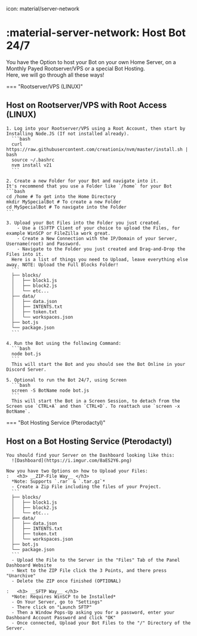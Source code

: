 icon: material/server-network

# :material-server-network: Host Bot 24/7

You have the Option to host your Bot on your own Home Server, on a Monthly Payed Rootserver/VPS or a special Bot Hosting.  
Here, we will go through all these ways!  

=== "Rootserver/VPS (LINUX)"
    <h2> Host on Rootserver/VPS with Root Access (LINUX) </h2> 

    1. Log into your Rootserver/VPS using a Root Account, then start by Installing Node.JS (If not installed already).  
      ```bash
      curl https://raw.githubusercontent.com/creationix/nvm/master/install.sh | bash
      source ~/.bashrc
      nvm install v21
      ```
    
    2. Create a new Folder for your Bot and navigate into it.
    It's recommend that you use a Folder like `/home` for your Bot
    ```bash
    cd /home # To get into the Home Directory
    mkdir MySpecialBot # To create a new Folder
    cd MySpecialBot # To navigate into the Folder
    ```

    3. Upload your Bot Files into the Folder you just created.  
        - Use a (S)FTP Client of your choice to upload the Files, for example WinSCP or FileZilla work great.  
        - Create a New Connection with the IP/Domain of your Server, Username(root) and Password.  
        - Navigate to the Folder you just created and Drag-and-Drop the Files into it.  
      Here is a list of things you need to Upload, leave everything else away. NOTE: Upload the Full Blocks Folder!  
      ```
      ├── blocks/  
      │   ├── block1.js  
      │   ├── block2.js  
      │   └── etc...  
      ├── data/  
      │   ├── data.json  
      │   ├── INTENTS.txt  
      │   ├── token.txt  
      │   └── workspaces.json  
      ├── bot.js  
      └── package.json  
      ```

    4. Run the Bot using the following Command:
      ```bash
      node bot.js
      ```
      This will start the Bot and you should see the Bot Online in your Discord Server.

    5. Optional to run the Bot 24/7, using Screen
      ```bash
      screen -S BotName node bot.js
      ```
      This will start the Bot in a Screen Session, to detach from the Screen use `CTRL+A` and then `CTRL+D`. To reattach use `screen -x BotName`.

=== "Bot Hosting Service (Pterodactyl)"
    <h2> Host on a Bot Hosting Service (Pterodactyl) </h2>

    You should find your Server on the Dashboard looking like this:  
      ![Dashboard](https://i.imgur.com/8aES2Y6.png)

    Now you have two Options on how to Upload your Files:
    :   <h3> __ZIP-File Way__ </h3>
      *Note: Supports `.rar` & `.tar.gz`*  
      - Create a Zip File including the files of your Project.  
      ```
      ├── blocks/  
      │   ├── block1.js  
      │   ├── block2.js  
      │   └── etc...  
      ├── data/  
      │   ├── data.json  
      │   ├── INTENTS.txt  
      │   ├── token.txt  
      │   └── workspaces.json  
      ├── bot.js  
      └── package.json  
      ```  
      - Upload the File to the Server in the "Files" Tab of the Panel Dashboard Website  
      - Next to the ZIP File click the 3 Points, and there press "Unarchive"  
      - Delete the ZIP once finished (OPTIONAL)  

    :   <h3> __SFTP Way__ </h3>
      *Note: Requires WinSCP to be Installed*  
      - On Your Server, go to "Settings"  
      - There click on "Launch SFTP"  
      - Then a Window Pops-Up asking you for a password, enter your Dashboard Account Password and click "OK"  
      - Once connected, Upload your Bot Files to the "/" Directory of the Server.  
